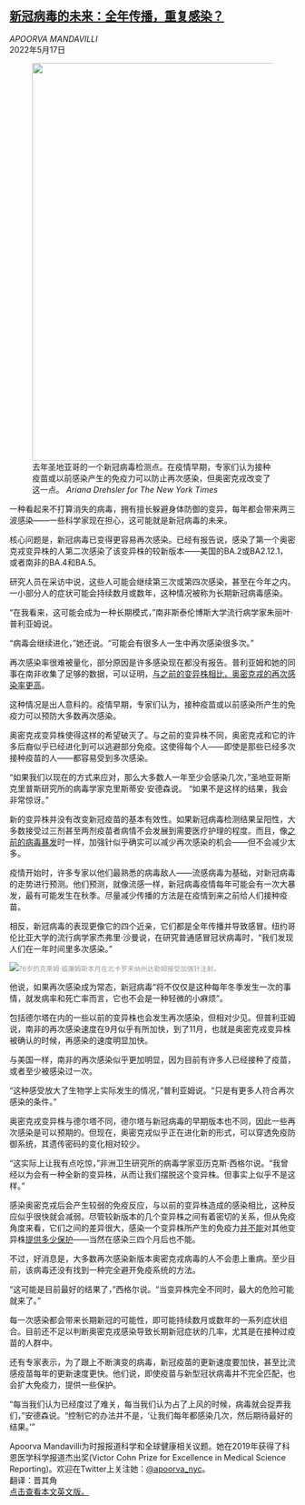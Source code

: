 <!--1652771222000-->
[新冠病毒的未来：全年传播，重复感染？](https://cn.nytimes.com/science/20220517/covid-reinfection/)
------

<address>APOORVA MANDAVILLI</address><time pudate="2022-05-17 02:29:02" datetime="2022-05-17 02:29:02">2022年5月17日</time><figure><img src="https://images.weserv.nl/?url=static01.nyt.com/images/2022/05/16/science/16virus-reinfection1/merlin_181863720_c8ddbe6c-7d77-4e8b-81b5-e229caadf381-master1050.jpg" width="1050" height="700"><figcaption>去年圣地亚哥的一个新冠病毒检测点。在疫情早期，专家们认为接种疫苗或以前感染产生的免疫力可以防止再次感染，但奥密克戎改变了这一点。 <cite>Ariana Drehsler for The New York Times</cite></figcaption></figure><section><p>一种看起来不打算消失的病毒，拥有擅长躲避身体防御的变异，每年都会带来两三波感染——一些科学家现在担心，这可能就是新冠病毒的未来。</p><p>核心问题是，新冠病毒已变得更容易再次感染。已经有报告说，感染了第一个奥密克戎变异株的人第二次感染了该变异株的较新版本——美国的BA.2或BA2.12.1，或者南非的BA.4和BA.5。</p><p>研究人员在采访中说，这些人可能会继续第三次或第四次感染，甚至在今年之内。一小部分人的症状可能会持续数月或数年，这种情况被称为长期新冠病毒感染。</p><p>“在我看来，这可能会成为一种长期模式，”南非斯泰伦博斯大学流行病学家朱丽叶·普利亚姆说。</p><p>“病毒会继续进化，”她还说。“可能会有很多人一生中再次感染很多次。”</p><p>再次感染率很难被量化，部分原因是许多感染现在都没有报告。普利亚姆和她的同事在南非收集了足够的数据，可以证明，<a rel="noopener noreferrer" target="_blank" href="https://www.science.org/doi/10.1126/science.abn4947">与之前的变异株相比，奥密克戎的再次感染率更高</a>。</p><p>这种情况是出人意料的。疫情早期，专家们认为，接种疫苗或以前感染所产生的免疫力可以预防大多数再次感染。</p><p>奥密克戎变异株使得这样的希望破灭了。与之前的变异株不同，奥密克戎和它的许多后裔似乎已经进化到可以逃避部分免疫。这使得每个人——即使是那些已经多次接种疫苗的人——都容易受到多次感染。</p><p>“如果我们以现在的方式来应对，那么大多数人一年至少会感染几次，”圣地亚哥斯克里普斯研究所的病毒学家克里斯蒂安·安德森说。 “如果不是这样的结果，我会非常惊讶。”</p><p>新的变异株并没有改变新冠疫苗的基本有效性。如果新冠病毒检测结果呈阳性，大多数接受过三剂甚至两剂疫苗者病情不会发展到需要医疗护理的程度。而且，像<a rel="noopener noreferrer" target="_blank" href="https://www.medrxiv.org/content/10.1101/2022.04.19.22274056v1">之前的病毒暴发</a>时一样，加强针似乎确实可以减少再次感染的机会——但不会减少太多。</p><p>疫情开始时，许多专家以他们最熟悉的病毒敌人——流感病毒为基础，对新冠病毒的走势进行预测。他们预测，就像流感一样，新冠病毒疫情每年可能会有一次大暴发，最有可能发生在秋季。尽量减少传播的方法是在疫情到来之前给人们接种疫苗。</p><p>相反，新冠病毒的表现更像它的四个近亲，它们都是全年传播并导致感冒。纽约哥伦比亚大学的流行病学家杰弗里·沙曼说，在研究普通感冒冠状病毒时，“我们发现人们在一年时间里多次感染。”</p><p><img src="https://images.weserv.nl/?url=static01.nyt.com/images/2022/05/16/science/16virus-reinfection2/merlin_206440887_f7d544ac-da5d-41a9-a78c-d0cda6a7266f-master1050.jpg"><small style="color: #999;">76岁的克莱姆·威廉姆斯本月在北卡罗来纳州达勒姆接受加强针注射。</small></p><p>他说，如果再次感染成为常态，新冠病毒“将不仅仅是这种每年冬季发生一次的事情，就发病率和死亡率而言，它也不会是一种轻微的小麻烦”。</p><p>包括德尔塔在内的一些以前的变异株也会发生再次感染，但相对少见。但普利亚姆说，南非的再次感染速度在9月似乎有所加快，到了11月，也就是奥密克戎变异株被确认的时候，再感染的速度明显加快。</p><p>与美国一样，南非的再次感染似乎更加明显，因为目前有许多人已经接种了疫苗，或者至少被感染过一次。</p><p>“这种感受放大了生物学上实际发生的情况，”普利亚姆说。“只是有更多人符合再次感染的条件。”</p><p>奥密克戎变异株与德尔塔不同，德尔塔与新冠病毒的早期版本也不同，因此一些再次感染是可以预期的。但现在，奥密克戎似乎正在进化新的形式，可以穿透免疫防御系统，其遗传密码的变化相对较少。</p><p>“这实际上让我有点吃惊，”非洲卫生研究所的病毒学家亚历克斯·西格尔说。“我曾经以为会有一种全新的变异株，从而让我们摆脱这个变异株。但事实上似乎不是这样。”</p><p>感染奥密克戎后会产生较弱的免疫反应，与以前的变异株造成的感染相比，这种反应似乎很快就会减弱。尽管较新版本的几个变异株之间有着密切的关系，但从免疫角度来看，它们之间的差异很大，感染一个变异株所产生的免疫力<a rel="noopener noreferrer" target="_blank" href="https://www.medrxiv.org/content/10.1101/2022.04.29.22274455v1">并不能</a>对其他变异株<a rel="noopener noreferrer" target="_blank" href="https://www.medrxiv.org/content/10.1101/2022.04.29.22274477v1">提供多少保护</a>——当然在感染三四个月后也不能。</p><p>不过，好消息是，大多数再次感染新版本奥密克戎病毒的人不会患上重病。至少目前，该病毒还没有找到一种完全避开免疫系统的方法。</p><p>“这可能是目前最好的结果了，”西格尔说。“当变异株完全不同时，最大的危险可能就来了。”</p><p>每一次感染都会带来长期新冠的可能性，即可能持续数月或数年的一系列症状组合。目前还不足以判断奥密克戎感染导致长期新冠症状的几率，尤其是在接种过疫苗的人群中。</p><p>还有专家表示，为了跟上不断演变的病毒，新冠疫苗的更新速度要加快，甚至比流感疫苗每年的更新速度更快。他们说，即使疫苗与新型冠状病毒并不完全匹配，也会扩大免疫力，提供一些保护。</p><p>“每当我们认为已经度过了难关，每当我们认为占了上风的时候，病毒就会捉弄我们，”安德森说。“控制它的办法并不是，‘让我们每年都感染几次，然后期待最好的结果。’”</p></section><footer><p>Apoorva Mandavilli为时报报道科学和全球健康相关议题。她在2019年获得了科恩医学科学报道杰出奖(Victor Cohn Prize for Excellence in Medical Science Reporting)。欢迎在Twitter上关注她：<a rel="nofollow" target="_blank" href="https://twitter.com/apoorva_nyc">@apoorva_nyc</a>。<br>翻译：晋其角<br><a rel="nofollow" target="_blank" href="https://www.nytimes.com/2022/05/16/health/covid-reinfection.html">点击查看本文英文版。</a></p></footer>
